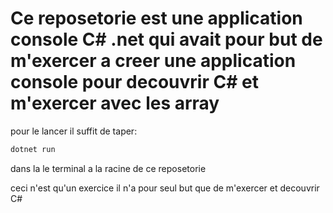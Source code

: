 # Ce reposetorie est une application console C# .net qui avait pour but de m'exercer a creer une application console pour decouvrir C# et m'exercer avec les array

pour le lancer il suffit de taper:

```bash
dotnet run
```

dans la le terminal a la racine de ce reposetorie

ceci n'est qu'un exercice il n'a pour seul but que de m'exercer et decouvrir C#
